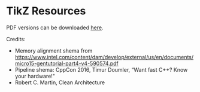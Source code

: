 # TikZ Resources

PDF versions can be downloaded [here](https://plefebvre91.github.io/resources).

Credits:
- Memory alignment shema from https://www.intel.com/content/dam/develop/external/us/en/documents/micro15-gentutorial-part4-v4-590574.pdf
- Pipeline shema: CppCon 2016, Timur Doumler, “Want fast C++? Know your hardware!"
- Robert C. Martin, Clean Architecture